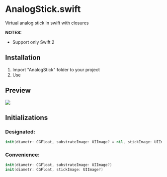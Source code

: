 # AnalogStick.swift

Virtual analog stick in swift with closures

**NOTES:**
- Support only Swift 2

## Installation
<ol>
<li>Import "AnalogStick" folder to your project</li>
<li>Use</li>
</ol>

## Preview
<img src="https://dl.dropboxusercontent.com/u/25298147/AnalogStickPreview.gif" />

## Initializations
### Designated:
``` swift
init(diametr: CGFloat, substrateImage: UIImage? = nil, stickImage: UIImage? = nil)
```

### Convenience:
``` swift
init(diametr: CGFloat, substrateImage: UIImage?)
init(diametr: CGFloat, stickImage: UIImage?)
```
